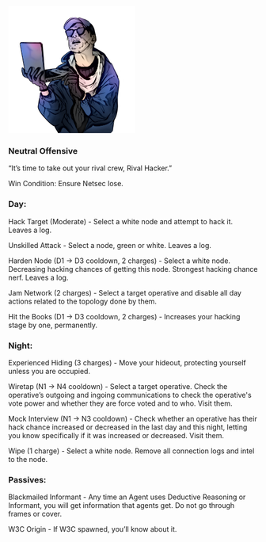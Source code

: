 ![rivalhacker.png](Images/rivalhacker.png)

### **Neutral Offensive**

“It’s time to take out your rival crew, Rival Hacker.”

Win Condition: Ensure Netsec lose.

### **Day:**

Hack Target (Moderate) - Select a white node and attempt to hack it. Leaves a log.

Unskilled Attack - Select a node, green or white. Leaves a log.

Harden Node (D1 -> D3 cooldown, 2 charges) - Select a white node. Decreasing hacking chances of getting this node. Strongest hacking chance nerf. Leaves a log.

Jam Network (2 charges) - Select a target operative and disable all day actions related to the topology done by them.

Hit the Books (D1 -> D3 cooldown, 2 charges) - Increases your hacking stage by one, permanently.

### **Night:**

Experienced Hiding (3 charges) - Move your hideout, protecting yourself unless you are occupied.

Wiretap (N1 -> N4 cooldown) - Select a target operative. Check the operative’s outgoing and ingoing communications to check the operative's vote power and whether they are force voted and to who. Visit them.

Mock Interview (N1 -> N3 cooldown) - Check whether an operative has their hack chance increased or decreased in the last day and this night, letting you know specifically if it was increased or decreased. Visit them.

Wipe (1 charge) - Select a white node. Remove all connection logs and intel to the node.

### **Passives:**

Blackmailed Informant - Any time an Agent uses Deductive Reasoning or Informant, you will get information that agents get. Do not go through frames or cover.

W3C Origin - If W3C spawned, you’ll know about it.